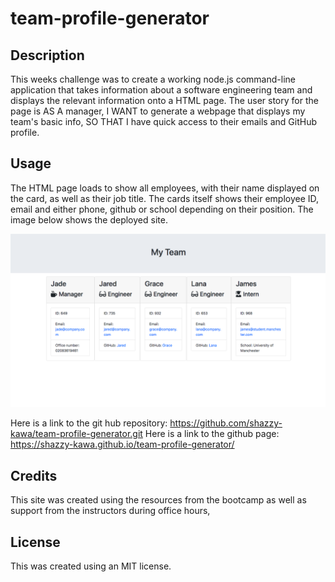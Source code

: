 # team-profile-generator

## Description

This weeks challenge was to create a working node.js command-line application that takes information about a software engineering team and displays the relevant information onto a HTML page. The user story for the page is AS A manager, I WANT to generate a webpage that displays my team's basic info, SO THAT I have quick access to their emails and GitHub profile. 

## Usage

The HTML page loads to show all employees, with their name displayed on the card, as well as their job title. The cards itself shows their employee ID, email and either phone, github or school depending on their position. The image below shows the deployed site.

![image of deployed site](assets/chal12.png)

Here is a link to the git hub repository: https://github.com/shazzy-kawa/team-profile-generator.git
Here is a link to the github page: https://shazzy-kawa.github.io/team-profile-generator/

## Credits

This site was created using the resources from the bootcamp as well as support from the instructors during office hours,

## License
This was created using an MIT license.

